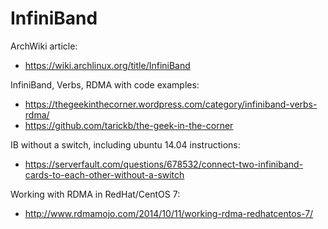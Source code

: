 # InfiniBand

ArchWiki article:
* https://wiki.archlinux.org/title/InfiniBand

InfiniBand, Verbs, RDMA with code examples:
* https://thegeekinthecorner.wordpress.com/category/infiniband-verbs-rdma/
* https://github.com/tarickb/the-geek-in-the-corner

IB without a switch, including ubuntu 14.04 instructions:
* https://serverfault.com/questions/678532/connect-two-infiniband-cards-to-each-other-without-a-switch

Working with RDMA in RedHat/CentOS 7:
* http://www.rdmamojo.com/2014/10/11/working-rdma-redhatcentos-7/
